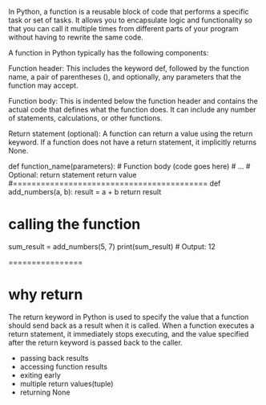 In Python, a function is a reusable block of code that performs a specific task or set of tasks. It allows you to encapsulate logic and functionality so that you can call it multiple times from different parts of your program without having to rewrite the same code.

A function in Python typically has the following components:

Function header: This includes the keyword def, followed by the function name, a pair of parentheses (), and optionally, any parameters that the function may accept.

Function body: This is indented below the function header and contains the actual code that defines what the function does. It can include any number of statements, calculations, or other functions.

Return statement (optional): A function can return a value using the return keyword. If a function does not have a return statement, it implicitly returns None.

def function_name(parameters):
    # Function body (code goes here)
    # ...
    # Optional: return statement
    return value
#==========================================
def add_numbers(a, b):
    result = a + b
    return result

# calling the function
sum_result = add_numbers(5, 7)
print(sum_result)  # Output: 12

================
# why return
The return keyword in Python is used to specify the value that a function should send back as a result when it is called. When a function executes a return statement, it immediately stops executing, and the value specified after the return keyword is passed back to the caller.
- passing back results
- accessing function results
- exiting early
- multiple return values(tuple)
- returning None
